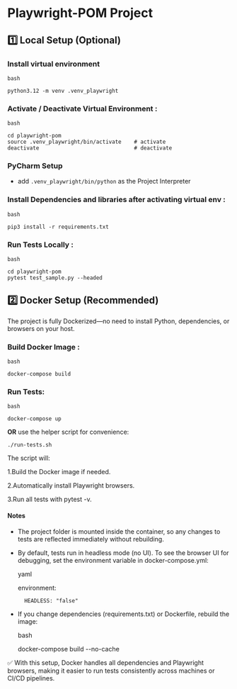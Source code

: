 # **Playwright-POM Project**

## 1️⃣ Local Setup (Optional)

### **Install virtual environment**

    bash 

    python3.12 -m venv .venv_playwright
    
### Activate / Deactivate Virtual Environment :
    
    bash 
    
    cd playwright-pom
    source .venv_playwright/bin/activate    # activate
    deactivate                              # deactivate

### PyCharm Setup
    
*  add `.venv_playwright/bin/python` as the Project Interpreter

### Install Dependencies and libraries after activating virtual env : 

    bash 

    pip3 install -r requirements.txt

### Run Tests Locally :
    
    bash 

    cd playwright-pom
    pytest test_sample.py --headed


## 2️⃣ Docker Setup (Recommended)

The project is fully Dockerized—no need to install Python, dependencies, or browsers on your host.

### Build Docker Image :

    bash
    
    docker-compose build

### Run Tests:
    
    bash

    docker-compose up


**OR** use the helper script for convenience:

    ./run-tests.sh


The script will:

1.Build the Docker image if needed.

2.Automatically install Playwright browsers.

3.Run all tests with pytest -v.


#### **Notes**

* The project folder is mounted inside the container, so any changes to tests are reflected immediately without rebuilding.

* By default, tests run in headless mode (no UI). To see the browser UI for debugging, set the environment variable in docker-compose.yml:


    yaml

    environment:

        HEADLESS: "false"


* If you change dependencies (requirements.txt) or Dockerfile, rebuild the image:
    

    bash

    docker-compose build --no-cache


✅ With this setup, Docker handles all dependencies and Playwright browsers, making it easier to run tests consistently across machines or CI/CD pipelines.